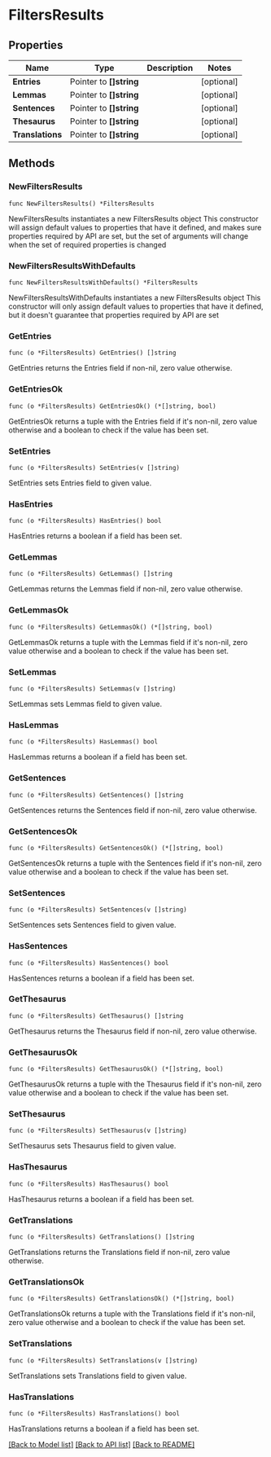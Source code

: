 # FiltersResults

## Properties

Name | Type | Description | Notes
------------ | ------------- | ------------- | -------------
**Entries** | Pointer to **[]string** |  | [optional] 
**Lemmas** | Pointer to **[]string** |  | [optional] 
**Sentences** | Pointer to **[]string** |  | [optional] 
**Thesaurus** | Pointer to **[]string** |  | [optional] 
**Translations** | Pointer to **[]string** |  | [optional] 

## Methods

### NewFiltersResults

`func NewFiltersResults() *FiltersResults`

NewFiltersResults instantiates a new FiltersResults object
This constructor will assign default values to properties that have it defined,
and makes sure properties required by API are set, but the set of arguments
will change when the set of required properties is changed

### NewFiltersResultsWithDefaults

`func NewFiltersResultsWithDefaults() *FiltersResults`

NewFiltersResultsWithDefaults instantiates a new FiltersResults object
This constructor will only assign default values to properties that have it defined,
but it doesn't guarantee that properties required by API are set

### GetEntries

`func (o *FiltersResults) GetEntries() []string`

GetEntries returns the Entries field if non-nil, zero value otherwise.

### GetEntriesOk

`func (o *FiltersResults) GetEntriesOk() (*[]string, bool)`

GetEntriesOk returns a tuple with the Entries field if it's non-nil, zero value otherwise
and a boolean to check if the value has been set.

### SetEntries

`func (o *FiltersResults) SetEntries(v []string)`

SetEntries sets Entries field to given value.

### HasEntries

`func (o *FiltersResults) HasEntries() bool`

HasEntries returns a boolean if a field has been set.

### GetLemmas

`func (o *FiltersResults) GetLemmas() []string`

GetLemmas returns the Lemmas field if non-nil, zero value otherwise.

### GetLemmasOk

`func (o *FiltersResults) GetLemmasOk() (*[]string, bool)`

GetLemmasOk returns a tuple with the Lemmas field if it's non-nil, zero value otherwise
and a boolean to check if the value has been set.

### SetLemmas

`func (o *FiltersResults) SetLemmas(v []string)`

SetLemmas sets Lemmas field to given value.

### HasLemmas

`func (o *FiltersResults) HasLemmas() bool`

HasLemmas returns a boolean if a field has been set.

### GetSentences

`func (o *FiltersResults) GetSentences() []string`

GetSentences returns the Sentences field if non-nil, zero value otherwise.

### GetSentencesOk

`func (o *FiltersResults) GetSentencesOk() (*[]string, bool)`

GetSentencesOk returns a tuple with the Sentences field if it's non-nil, zero value otherwise
and a boolean to check if the value has been set.

### SetSentences

`func (o *FiltersResults) SetSentences(v []string)`

SetSentences sets Sentences field to given value.

### HasSentences

`func (o *FiltersResults) HasSentences() bool`

HasSentences returns a boolean if a field has been set.

### GetThesaurus

`func (o *FiltersResults) GetThesaurus() []string`

GetThesaurus returns the Thesaurus field if non-nil, zero value otherwise.

### GetThesaurusOk

`func (o *FiltersResults) GetThesaurusOk() (*[]string, bool)`

GetThesaurusOk returns a tuple with the Thesaurus field if it's non-nil, zero value otherwise
and a boolean to check if the value has been set.

### SetThesaurus

`func (o *FiltersResults) SetThesaurus(v []string)`

SetThesaurus sets Thesaurus field to given value.

### HasThesaurus

`func (o *FiltersResults) HasThesaurus() bool`

HasThesaurus returns a boolean if a field has been set.

### GetTranslations

`func (o *FiltersResults) GetTranslations() []string`

GetTranslations returns the Translations field if non-nil, zero value otherwise.

### GetTranslationsOk

`func (o *FiltersResults) GetTranslationsOk() (*[]string, bool)`

GetTranslationsOk returns a tuple with the Translations field if it's non-nil, zero value otherwise
and a boolean to check if the value has been set.

### SetTranslations

`func (o *FiltersResults) SetTranslations(v []string)`

SetTranslations sets Translations field to given value.

### HasTranslations

`func (o *FiltersResults) HasTranslations() bool`

HasTranslations returns a boolean if a field has been set.


[[Back to Model list]](../README.md#documentation-for-models) [[Back to API list]](../README.md#documentation-for-api-endpoints) [[Back to README]](../README.md)


